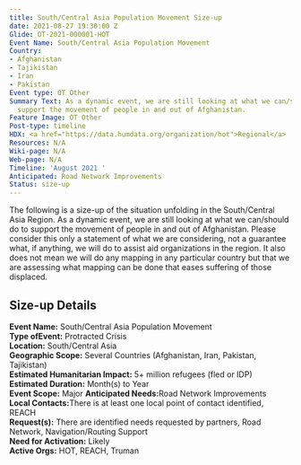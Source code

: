 ```yaml
---
title: South/Central Asia Population Movement Size-up
date: 2021-08-27 19:30:00 Z
Glide: OT-2021-000001-HOT
Event Name: South/Central Asia Population Movement
Country:
- Afghanistan
- Tajikistan
- Iran
- Pakistan
Event type: OT Other
Summary Text: As a dynamic event, we are still looking at what we can/should do to
  support the movement of people in and out of Afghanistan.
Feature Image: OT Other
Post-type: timeline
HDX: <a href="https://data.humdata.org/organization/hot">Regional</a>
Resources: N/A
Wiki-page: N/A
Web-page: N/A
Timeline: 'August 2021 '
Anticipated: Road Network Improvements
Status: size-up
---
```


The following is a size-up of the situation unfolding in the South/Central Asia Region. As a dynamic event, we are still looking at what we can/should do to support the movement of people in and out of Afghanistan. Please consider this only a statement of what we are considering, not a guarantee what, if anything, we will do to assist aid organizations in the region. It also does not mean we will do any mapping in any particular country but that we are assessing what mapping can be done that eases suffering of those displaced.

<h2>Size-up Details</h2>

<strong>Event Name:</strong> South/Central Asia Population Movement<br>
<strong>Type ofEvent:</strong> Protracted Crisis<br>
<strong>Location:</strong> South/Central Asia<br>
<strong>Geographic Scope:</strong> Several Countries (Afghanistan, Iran, Pakistan, Tajikistan)<br>
<strong>Estimated Humanitarian Impact:</strong> 5+ million refugees (fled or IDP)<br>
<strong>Estimated Duration:</strong> Month(s) to Year<br>
<strong>Event Scope:</strong> Major<be>
<strong>Anticipated Needs:</strong>Road Network Improvements<br>
<strong>Local Contacts:</strong>There is at least one local point of contact identified, REACH<br>
<strong>Request(s):</strong> There are identified needs requested by partners, Road Network, Navigation/Routing Support<br>
<strong>Need for Activation:</strong> Likely<br>
<strong>Active Orgs:</strong> HOT, REACH, Truman<br>
